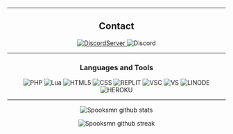 <div align="center">
  


-------------------
 
## Contact



<a href="https://discord.com/invite/YBarExdreQ">![DiscordServer](https://img.shields.io/badge/Online-150-brightgreen?label=Discord%20Server&logo=Discord&colorB=5865F2&style=for-the-badge&logoColor=white)
</a> ![Discord](https://img.shields.io/badge/-Spooks%233037-9cf)
 
-------------------
 
### Languages and Tools  
  ![PHP](https://img.shields.io/badge/PHP-777BB4?style=for-the-badge&logo=php&logoColor=white)
  ![Lua](https://img.shields.io/badge/Lua-2C2D72?style=for-the-badge&logo=lua&logoColor=white)
  ![HTML5](https://img.shields.io/badge/HTML5-E34F26?style=for-the-badge&logo=html5&logoColor=white)
  ![CSS](https://img.shields.io/badge/CSS-239120?&style=for-the-badge&logo=css3&logoColor=white)
  ![REPLIT](https://img.shields.io/badge/replit-667881?style=for-the-badge&logo=replit&logoColor=white)
  ![VSC](https://img.shields.io/badge/Visual_Studio_Code-0078D4?style=for-the-badge&logo=visual%20studio%20code&logoColor=white)
  ![VS](https://img.shields.io/badge/Visual_Studio-5C2D91?style=for-the-badge&logo=visual%20studio&logoColor=white)
  ![LINODE](https://img.shields.io/badge/Linode-00A95C?style=for-the-badge&logo=Linode&logoColor=white)
  ![HEROKU](https://img.shields.io/badge/Heroku-430098?style=for-the-badge&logo=heroku&logoColor=white)


-------------------
  
![Spooksmn github stats](https://github-readme-stats.vercel.app/api?username=Spooksmn&show_icons=true&theme=dracula&count_private=true&include_all_commits=true)
 
![Spooksmn github streak](https://github-readme-stats.vercel.app/api/top-langs/?username=Spooksmn&layout=compact&theme=dracula&hide_border=true)
 
 <div>
